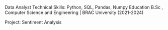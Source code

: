 Data Analyst
Technical Skills: Python, SQL, Pandas, Numpy
Education
B.Sc , Computer Science and Engineering | BRAC University (2021-2024)

Project:
Sentiment Analysis

